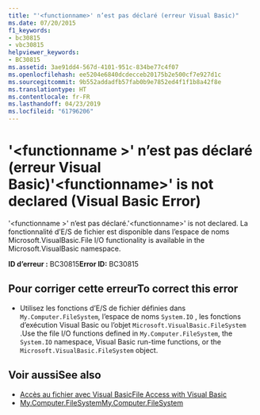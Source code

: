 ```yaml
---
title: "'<functionname>' n’est pas déclaré (erreur Visual Basic)"
ms.date: 07/20/2015
f1_keywords:
- bc30815
- vbc30815
helpviewer_keywords:
- BC30815
ms.assetid: 3ae91dd4-567d-4101-951c-834be77c4f07
ms.openlocfilehash: ee5204e6840dcdecceb20175b2e500cf7e927d1c
ms.sourcegitcommit: 9b552addadfb57fab0b9e7852ed4f1f1b8a42f8e
ms.translationtype: HT
ms.contentlocale: fr-FR
ms.lasthandoff: 04/23/2019
ms.locfileid: "61796206"
---
```

# <a name="functionname-is-not-declared-visual-basic-error"></a><span data-ttu-id="a3fd3-102">'\<functionname >' n’est pas déclaré (erreur Visual Basic)</span><span class="sxs-lookup"><span data-stu-id="a3fd3-102">'\<functionname>' is not declared (Visual Basic Error)</span></span>
<span data-ttu-id="a3fd3-103">'\<functionname >' n’est pas déclaré.</span><span class="sxs-lookup"><span data-stu-id="a3fd3-103">'\<functionname>' is not declared.</span></span> <span data-ttu-id="a3fd3-104">La fonctionnalité d’E/S de fichier est disponible dans l’espace de noms Microsoft.VisualBasic.</span><span class="sxs-lookup"><span data-stu-id="a3fd3-104">File I/O functionality is available in the Microsoft.VisualBasic namespace.</span></span>  
  
 <span data-ttu-id="a3fd3-105">**ID d’erreur :** BC30815</span><span class="sxs-lookup"><span data-stu-id="a3fd3-105">**Error ID:** BC30815</span></span>  
  
## <a name="to-correct-this-error"></a><span data-ttu-id="a3fd3-106">Pour corriger cette erreur</span><span class="sxs-lookup"><span data-stu-id="a3fd3-106">To correct this error</span></span>  
  
- <span data-ttu-id="a3fd3-107">Utilisez les fonctions d’E/S de fichier définies dans `My.Computer.FileSystem`, l’espace de noms `System.IO` , les fonctions d’exécution Visual Basic ou l’objet `Microsoft.VisualBasic.FileSystem` .</span><span class="sxs-lookup"><span data-stu-id="a3fd3-107">Use the file I/O functions defined in `My.Computer.FileSystem`, the `System.IO` namespace, Visual Basic run-time functions, or the `Microsoft.VisualBasic.FileSystem` object.</span></span>  
  
## <a name="see-also"></a><span data-ttu-id="a3fd3-108">Voir aussi</span><span class="sxs-lookup"><span data-stu-id="a3fd3-108">See also</span></span>

- [<span data-ttu-id="a3fd3-109">Accès au fichier avec Visual Basic</span><span class="sxs-lookup"><span data-stu-id="a3fd3-109">File Access with Visual Basic</span></span>](../../visual-basic/developing-apps/programming/drives-directories-files/file-access.md)
- [<span data-ttu-id="a3fd3-110">My.Computer.FileSystem</span><span class="sxs-lookup"><span data-stu-id="a3fd3-110">My.Computer.FileSystem</span></span>](xref:Microsoft.VisualBasic.FileIO.FileSystem)
